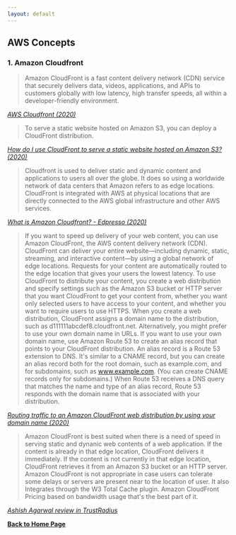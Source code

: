 ```yaml
---
layout: default
---
```


## AWS Concepts

### 1. Amazon Cloudfront
> Amazon CloudFront is a fast content delivery network (CDN) service that securely delivers data, videos, applications, and APIs to customers globally with low latency, high transfer speeds, all within a developer-friendly environment. 

*[AWS Cloudfront (2020)](https://aws.amazon.com/cloudfront/)*

> To serve a static website hosted on Amazon S3, you can deploy a CloudFront distribution.

*[How do I use CloudFront to serve a static website hosted on Amazon S3? (2020)](https://aws.amazon.com/premiumsupport/knowledge-center/cloudfront-serve-static-website/)*

> Cloudfront is used to deliver static and dynamic content and applications to users all over the globe. It does so using a worldwide network of data centers that Amazon refers to as edge locations. CloudFront is integrated with AWS at physical locations that are directly connected to the AWS global infrastructure and other AWS services. 

*[What is Amazon Cloudfront? - Edpresso (2020)](https://www.educative.io/edpresso/what-is-amazon-cloudfront)*

> If you want to speed up delivery of your web content, you can use Amazon CloudFront, the AWS content delivery network (CDN). CloudFront can deliver your entire website—including dynamic, static, streaming, and interactive content—by using a global network of edge locations. Requests for your content are automatically routed to the edge location that gives your users the lowest latency. To use CloudFront to distribute your content, you create a web distribution and specify settings such as the Amazon S3 bucket or HTTP server that you want CloudFront to get your content from, whether you want only selected users to have access to your content, and whether you want to require users to use HTTPS. When you create a web distribution, CloudFront assigns a domain name to the distribution, such as d111111abcdef8.cloudfront.net. Alternatively, you might prefer to use your own domain name in URLs. If you want to use your own domain name, use Amazon Route 53 to create an alias record that points to your CloudFront distribution. An alias record is a Route 53 extension to DNS. It's similar to a CNAME record, but you can create an alias record both for the root domain, such as example.com, and for subdomains, such as www.example.com. (You can create CNAME records only for subdomains.) When Route 53 receives a DNS query that matches the name and type of an alias record, Route 53 responds with the domain name that is associated with your distribution. 

*[Routing traffic to an Amazon CloudFront web distribution by using your domain name (2020)](https://docs.aws.amazon.com/Route53/latest/DeveloperGuide/routing-to-cloudfront-distribution.html)*

> Amazon CloudFront is best suited when there is a need of speed in serving static and dynanic web contents of a web application. If the content is already in that edge location, CloudFront delivers it immediately. If the content is not currently in that edge location, CloudFront retrieves it from an Amazon S3 bucket or an HTTP server. Amazon CloudFront is not appropriate in case users can tolerate some delays or servers are present near to the location of user. It also Integrates through the W3 Total Cache plugin. Amazon CloudFront Pricing based on bandwidth usage that's the best part of it.

*[Ashish Agarwal review in TrustRadius](https://www.trustradius.com/compare-products/amazon-cloudfront-vs-amazon-route-53)*


[**Back to Home Page**](https://bzamith.github.io/)
